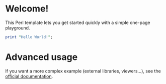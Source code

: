 # Welcome!

This Perl template lets you get started quickly with a simple one-page playground.

```perl runnable
print "Hello World!";
```

# Advanced usage

If you want a more complex example (external libraries, viewers...), see the [official documentation](https://tech.io/playgrounds/408/tech-io-documentation).
